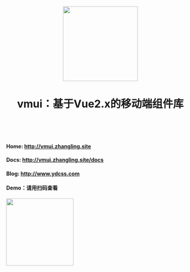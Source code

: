 <p align="center">
    <br>
    <a href="//vmui.zhangling.site">
        <img width="200" src="https://vuefe.cn/images/logo.png">
    </a>
    <br>
    <h1 align="center">vmui：基于Vue2.x的移动端组件库</h1>
    <br>
</p>
<br/>

#### Home: <a href="http://vmui.zhangling.site"> http://vmui.zhangling.site</a>

#### Docs: <a href="http://vmui.zhangling.site/docs"> http://vmui.zhangling.site/docs</a>

#### Blog: <a href="http://blog.zhangling.site"> http://www.ydcss.com</a>

#### Demo：请用扫码查看
<img width="180" height="180" src="vmui.zhangling.site/img/qrcode.jpg" />

<!-- #### 参考、使用的项目

* <a href="https://github.com/ftlabs/fastclick" target="_blank">[fastclick]</a> (<a href="https://github.com/ftlabs/fastclick/blob/master/LICENSE" target="_blank">[MIT License]</a>)
* <a href="https://github.com/inorganik/CountUp.js" target="_blank">[countup.js]</a> (<a href="https://github.com/inorganik/countUp.js/blob/master/LICENSE.md" target="_blank">[MIT License]</a>)
* <a href="https://github.com/iview/iview" target="_blank">[iview]</a> (<a href="https://github.com/iview/iview/blob/2.0/LICENSE" target="_blank">[MIT License]</a>)
* <a href="https://github.com/kimmobrunfeldt/progressbar.js" target="_blank">[progressbar.js]</a> (<a href="https://github.com/kimmobrunfeldt/progressbar.js/blob/master/LICENSE" target="_blank">[MIT License]</a>)
* <a href="https://github.com/daneden/animate.css" target="_blank">[animate.css]</a> (<a href="https://github.com/daneden/animate.css/blob/master/LICENSE" target="_blank">[MIT License]</a>)
 -->
